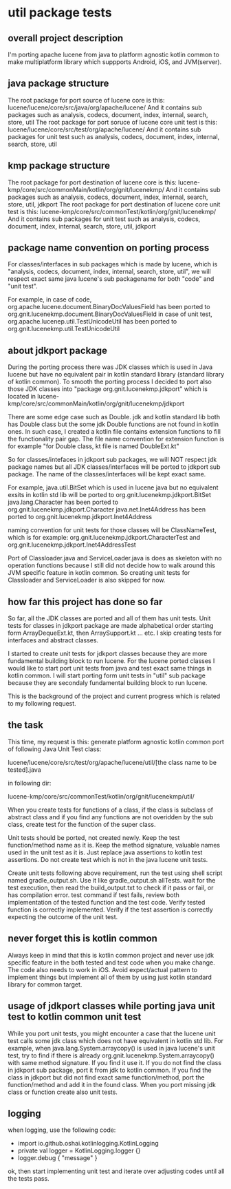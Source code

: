 # util package tests

## overall project description
I'm porting apache lucene from java to platform agnostic kotlin common to make multiplatform library which suppports Android, iOS, and JVM(server).

## java package structure
The root package for port source of lucene core is this: lucene/lucene/core/src/java/org/apache/lucene/
And it contains sub packages such as analysis, codecs, document, index, internal, search, store, util
The root package for port soruce of lucene core unit test is this: lucene/lucene/core/src/test/org/apache/lucene/
And it contains sub packages for unit test such as analysis, codecs, document, index, internal, search, store, util

## kmp package structure
The root package for port destination of lucene core is this: lucene-kmp/core/src/commonMain/kotlin/org/gnit/lucenekmp/
And it contains sub packages such as analysis, codecs, document, index, internal, search, store, util, jdkport
The root package for port destination of lucene core unit test is this: lucene-kmp/core/src/commonTest/kotlin/org/gnit/lucenekmp/
And it contains sub packages for unit test such as analysis, codecs, document, index, internal, search, store, util, jdkport

## package name convention on porting process
For classes/interfaces in sub packages which is made by lucene, which is "analysis, codecs, document, index, internal, search, store, util", we will respect exact same java lucene's sub packagename for both "code" and "unit test".

For example,
in case of code, org.apache.lucene.document.BinaryDocValuesField has been ported to org.gnit.lucenekmp.document.BinaryDocValuesField
in case of unit test, org.apache.lucenep.util.TestUnicodeUtil has been ported to org.gnit.lucenekmp.util.TestUnicodeUtil

## about jdkport package
During the porting process there was JDK classes which is used in Java lucene but have no equivalent pair in kotlin standard library (standard library of kotlin common). To smooth the porting process I decided to port also those JDK classes into "package org.gnit.lucenekmp.jdkport" which is located in lucene-kmp/core/src/commonMain/kotlin/org/gnit/lucenekmp/jdkport

There are some edge case such as Double. jdk and kotlin standard lib both has Double class but the some jdk Double functions are not found in kotlin ones. In such case, I created a kotlin file contains extension functions to fill the functionality pair gap. The file name convention for extension function is for example "for Double class, kt file is named DoubleExt.kt"

So for classes/intefaces in jdkport sub packages, we will NOT respect jdk package names but all JDK classes/interfaces will be ported to jdkport sub package. The name of the classes/interfaces will be kept exact same.

For example,
java.util.BitSet which is used in lucene java but no equivalent exsits in kotlin std lib will be ported to org.gnit.lucenekmp.jdkport.BitSet
java.lang.Character has been ported to org.gnit.lucenekmp.jdkport.Character
java.net.Inet4Address has been ported to org.gnit.lucenekmp.jdkport.Inet4Address

naming convention for unit tests for those classes will be ClassNameTest, which is for example:
org.gnit.lucenekmp.jdkport.CharacterTest and org.gnit.lucenekmp.jdkport.Inet4AddressTest

Port of Classloader.java and ServiceLoader.java is does as skeleton with no operation functions because I still did not decide how to walk around this JVM specific feature in kotlin common. So creating unit tests for Classloader and ServiceLoader is also skipped for now.

## how far this project has done so far
So far, all the JDK classes are ported and all of them has unit tests. Unit tests for classes in jdkport package are made alphabetical order starting form ArrayDequeExt.kt, then ArraySupport.kt ... etc. I skip creating tests for interfaces and abstract classes.

I started to create unit tests for jdkport classes because they are more fundamental building block to run lucene. For the lucene ported classes I would like to start port unit tests from java and test exact same things in kotlin common. I will start porting form unit tests in "util" sub package because they are secondaly fundamental building block to run lucene.

This is the background of the project and current progress which is related to my following request.


## the task
This time, my request is this: generate platform agnostic kotlin common port of following Java Unit Test class:

lucene/lucene/core/src/test/org/apache/lucene/util/[the class name to be tested].java

in following dir:

lucene-kmp/core/src/commonTest/kotlin/org/gnit/lucenekmp/util/

When you create tests for functions of a class, if the class is subclass of abstract class and if you find any functions are not overidden by the sub class, create test for the function of the super class.

Unit tests should be ported, not created newly. Keep the test function/method name as it is. Keep the method signature, valuable names used in the unit test as it is. Just replace java assertions to kotlin test assertions. Do not create test which is not in the java lucene unit tests.

Create unit tests following above requirement, run the test using shell script named gradle_output.sh. Use it like gradle_output.sh allTests. wait for the test execution, then read the build_output.txt to check if it pass or fail, or has compilation error. test command if test fails, review both implementation of the tested function and the test code. Verify tested function is correctly implemented. Verify if the test assertion is correctly expecting the outcome of the unit test.

## never forget this is kotlin common
Always keep in mind that this is kotlin common project and never use jdk specific feature in the both tested and test code when you make change. The code also needs to work in iOS. Avoid expect/actual pattern to implement things but implement all of them by using just kotlin standard library for common target.

## usage of jdkport classes while porting java unit test to kotlin common unit test
While you port unit tests, you might encounter a case that the lucene unit test calls some jdk class which does not have equivalent in kotlin std lib. For example, when java.lang.System.arraycopy() is used in java lucene's unit test, try to find if there is already org.gnit.lucenekmp.System.arraycopy() with same method signature. If you find it use it. If you do not find the class in jdkport sub package, port it from jdk to kotlin common. If you find the class in jdkport but did not find exact same function/method, port the function/method and add it in the found class. When you port missing jdk class or function create also unit tests.

## logging
when logging, use the following code:
* import io.github.oshai.kotlinlogging.KotlinLogging
* private val logger = KotlinLogging.logger {}
* logger.debug { "message" }

ok, then start implementing unit test and iterate over adjusting codes until all the tests pass.
